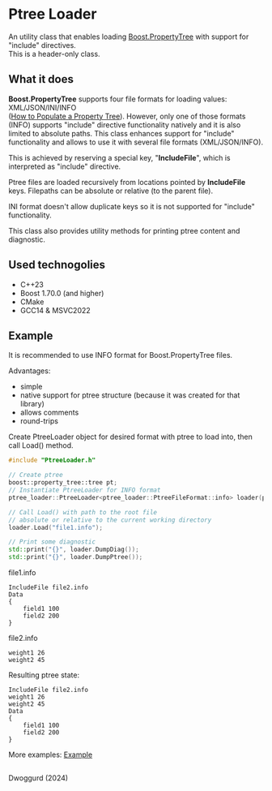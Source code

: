 # Ptree Loader
An utility class that enables loading [Boost.PropertyTree](https://www.boost.org/doc/libs/1_85_0/doc/html/property_tree.html) with support for "include" directives.  
This is a header-only class.

## What it does
__Boost.PropertyTree__ supports four file formats for loading values: XML/JSON/INI/INFO  
([How to Populate a Property Tree](https://www.boost.org/doc/libs/1_85_0/doc/html/property_tree/parsers.html)).
However, only one of those formats (INFO) supports "include" directive functionality natively and it is also limited to absolute paths.
This class enhances support for "include" functionality and allows to use it with several file formats (XML/JSON/INFO).

This is achieved by reserving a special key, "__IncludeFile__", which is interpreted as "include" directive.

Ptree files are loaded recursively from locations pointed by __IncludeFile__ keys.
Filepaths can be absolute or relative (to the parent file).

INI format doesn't allow duplicate keys so it is not supported for "include" functionality.

This class also provides utility methods for printing ptree content and diagnostic.


## Used technogolies
- C++23
- Boost 1.70.0 (and higher)
- CMake
- GCC14 & MSVC2022

## Example
It is recommended to use INFO format for Boost.PropertyTree files.

Advantages:
- simple
- native support for ptree structure (because it was created for that library)
- allows comments
- round-trips

Create PtreeLoader object for desired format with ptree to load into, then call Load() method.
```cpp
#include "PtreeLoader.h"

// Create ptree
boost::property_tree::tree pt;
// Instantiate PtreeLoader for INFO format
ptree_loader::PtreeLoader<ptree_loader::PtreeFileFormat::info> loader(pt);

// Call Load() with path to the root file
// absolute or relative to the current working directory
loader.Load("file1.info");

// Print some diagnostic
std::print("{}", loader.DumpDiag());
std::print("{}", loader.DumpPtree());
```

file1.info
```
IncludeFile file2.info
Data
{
    field1 100
    field2 200
}
```
file2.info
```
weight1 26
weight2 45
```
Resulting ptree state:
```
IncludeFile file2.info
weight1 26
weight2 45
Data
{
    field1 100
    field2 200
}
```

More examples: [Example](Ptree%20Loader/Example)

##
Dwoggurd (2024)
